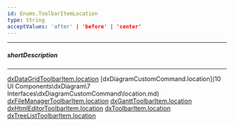 ```yaml
---
id: Enums.ToolbarItemLocation
type: String
acceptValues: 'after' | 'before' | 'center'
---
```

---
##### shortDescription
<!-- Description goes here -->

---
<!-- Description goes here -->
[dxDataGridToolbarItem.location](_hidden\dxDataGridToolbarItem\location.md)
[dxDiagramCustomCommand.location](10 UI Components\dxDiagram\7 Interfaces\dxDiagramCustomCommand\location.md)
[dxFileManagerToolbarItem.location](_hidden\dxFileManagerToolbarItem\location.md)
[dxGanttToolbarItem.location](_hidden\dxGanttToolbarItem\location.md)
[dxHtmlEditorToolbarItem.location](_hidden\dxHtmlEditorToolbarItem\location.md)
[dxToolbarItem.location](_hidden\dxToolbarItem\location.md)
[dxTreeListToolbarItem.location](_hidden\dxTreeListToolbarItem\location.md)